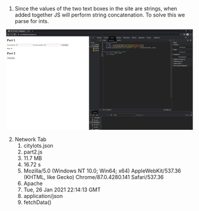 1. Since the values of the two text boxes in the site are
   strings, when added together JS will perform string
   concatenation. To solve this we parse for ints.

![Q1](Q1.png)

2. Network Tab
   1. citylots.json
   2. part2.js
   3. 11.7 MB
   4. 16.72 s
   5. Mozilla/5.0 (Windows NT 10.0; Win64; x64) AppleWebKit/537.36 (KHTML, like Gecko) Chrome/87.0.4280.141 Safari/537.36
   6. Apache
   7. Tue, 26 Jan 2021 22:14:13 GMT
   8. application/json
   9. fetchData()